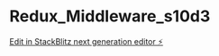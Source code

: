 # Redux_Middleware_s10d3

[Edit in StackBlitz next generation editor ⚡️](https://stackblitz.com/~/github.com/asyaisbil/Redux_Middleware_s10d3)